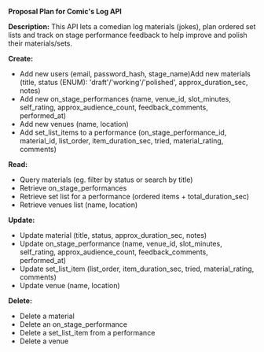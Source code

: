 
**Proposal Plan for Comic's Log API**

**Description:**
This API lets a comedian log materials (jokes), plan ordered set lists and track on stage performance feedback to help improve and polish their materials/sets.

**Create:**
- Add new users (email, password_hash, stage_name)Add new materials (title, status (ENUM): 'draft'/'working'/'polished', approx_duration_sec, notes)
- Add new on_stage_performances (name, venue_id, slot_minutes, self_rating, approx_audience_count, feedback_comments, performed_at)
- Add new venues (name, location)
- Add set_list_items to a performance (on_stage_performance_id, material_id, list_order, item_duration_sec, tried, material_rating, comments)

**Read:**
- Query materials (eg. filter by status or search by title)
- Retrieve on_stage_performances
- Retrieve set list for a performance (ordered items + total_duration_sec)
- Retrieve venues list (name, location)

**Update:**
- Update material (title, status, approx_duration_sec, notes)
- Update on_stage_performance (name, venue_id, slot_minutes, self_rating, approx_audience_count, feedback_comments, performed_at)
- Update set_list_item (list_order, item_duration_sec, tried, material_rating, comments)
- Update venue (name, location)

**Delete:**
- Delete a material
- Delete an on_stage_performance
- Delete a set_list_item from a performance
- Delete a venue
